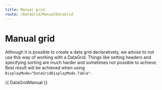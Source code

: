 ```yaml
---
title: Manual grid
route: /DataGrid/ManualDataGrid
---
```


# Manual grid

Although it is possible to create a data grid declaratively, we advise to not use this way of working with a DataGrid. Things like setting headers and specifying sorting are much harder and sometimes not possible to achieve. Best result will be achieved when using `DisplayMode="DataGridDisplayMode.Table"`.

{{ DataGridManual }}
